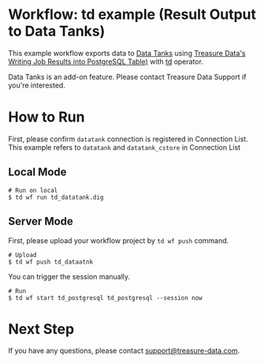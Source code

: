 # Workflow: td example (Result Output to Data Tanks)

This example workflow exports data to [Data Tanks](https://docs.treasuredata.com/articles/datatanks) using [Treasure Data's Writing Job Results into PostgreSQL Table)](https://docs.treasuredata.com/articles/result-into-postgresql) with [td](http://docs.digdag.io/operators/td.html) operator.

Data Tanks is an add-on feature. Please contact Treasure Data Support if you're interested.

# How to Run

First, please confirm `datatank` connection is registered in Connection List.
This example refers to `datatank` and `datatank_cstore` in Connection List

## Local Mode

    # Run on local
    $ td wf run td_datatank.dig

## Server Mode

First, please upload your workflow project by `td wf push` command.

    # Upload
    $ td wf push td_dataatnk

You can trigger the session manually.

    # Run
    $ td wf start td_postgresql td_postgresql --session now

# Next Step

If you have any questions, please contact support@treasure-data.com.
